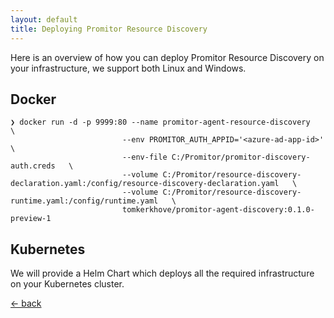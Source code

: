```yaml
---
layout: default
title: Deploying Promitor Resource Discovery
---
```


Here is an overview of how you can deploy Promitor Resource Discovery on your infrastructure, we support both Linux and Windows.

## Docker

```shell
❯ docker run -d -p 9999:80 --name promitor-agent-resource-discovery   \
                         --env PROMITOR_AUTH_APPID='<azure-ad-app-id>'   \
                         --env-file C:/Promitor/promitor-discovery-auth.creds   \
                         --volume C:/Promitor/resource-discovery-declaration.yaml:/config/resource-discovery-declaration.yaml   \
                         --volume C:/Promitor/resource-discovery-runtime.yaml:/config/runtime.yaml   \
                         tomkerkhove/promitor-agent-discovery:0.1.0-preview-1
```

## Kubernetes

We will provide a Helm Chart which deploys all the required infrastructure on your
Kubernetes cluster.

[&larr; back](/)
